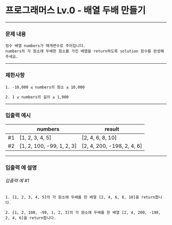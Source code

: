 # 프로그래머스 Lv.0 -  배열 두배 만들기

--------------------

### 문제 내용

    정수 배열 numbers가 매개변수로 주어집니다. 
    numbers의 각 원소에 두배한 원소를 가진 배열을 return하도록 solution 함수를 완성해주세요.
*****
### 제한사항

    1. -10,000 ≤ numbers의 원소 ≤ 10,000

    2. 1 ≤ numbers의 길이 ≤ 1,000

*****
### 입출력 예시

|    | numbers                    | result                     |
|----|----------------------------|----------------------------|
| #1 | [1, 2, 3, 4, 5]            | [2, 4, 6, 8, 10]           |
| #2 | [1, 2, 100, -99, 1, 2, 3]  | [2, 4, 200, -198, 2, 4, 6] |

*****

### 입출력 예 설명
###### 입출력 예 #1
    1. [1, 2, 3, 4, 5]의 각 원소에 두배를 한 배열 [2, 4, 6, 8, 10]을 return합니다.

    2. [1, 2, 100, -99, 1, 2, 3]의 각 원소에 두배를 한 배열 [2, 4, 200, -198, 2, 4, 6]을 return합니다.